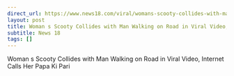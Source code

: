 ```yaml
---
direct_url: https://www.news18.com/viral/womans-scooty-collides-with-man-walking-on-road-in-viral-video-internet-calls-her-papa-ki-pari-8670902.html
layout: post
title: Woman s Scooty Collides with Man Walking on Road in Viral Video, Internet Calls Her  Papa Ki Pari 
subtitle: News 18
tags: []
---
```


Woman s Scooty Collides with Man Walking on Road in Viral Video, Internet Calls Her  Papa Ki Pari 
